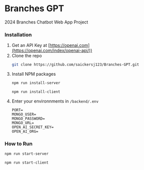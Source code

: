 # Branches GPT
 2024 Branches Chatbot Web App Project

### Installation

1. Get an API Key at [https://openai.com](https://openai.com/index/openai-api/))
2. Clone the repo
   ```sh
   git clone https://github.com/saickersj123/Branches-GPT.git
   ```
3. Install NPM packages
   ```sh
   npm run install-server
   ```
   ```sh
   npm run install-client
   ```
4. Enter your environnments in `/backend/.env`
   ```
   PORT=
   MONGO_USER=
   MONGO_PASSWORD=
   MONGO_URL=
   OPEN_AI_SECRET_KEY=
   OPEN_AI_ORG=
   ```
### How to Run
   ```sh
   npm run start-server
   ```
   ```sh
   npm run start-client
   ```
